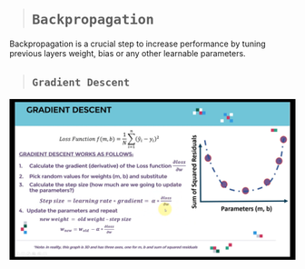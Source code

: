 > # `Backpropagation`

Backpropagation is a crucial step to increase performance by tuning previous layers weight, bias or any other learnable parameters.

> ## `Gradient Descent`

![](20240814121253.png)
